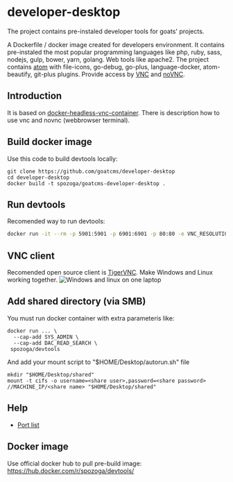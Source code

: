 # developer-desktop
The project contains pre-instaled developer tools for goats' projects.

A Dockerfile / docker image created for developers environment. It contains pre-instaled the most popular programming languages like php, ruby, sass, nodejs, gulp, bower, yarn, golang. Web tools like apache2. The project contains [atom](https://atom.io/) with file-icons, go-debug, go-plus, language-docker, atom-beautify, git-plus plugins. Provide access by [VNC](https://pl.wikipedia.org/wiki/Virtual_Network_Computing) and [noVNC](https://github.com/novnc/noVNC).

## Introduction
It is based on [docker-headless-vnc-container](https://github.com/ConSol/docker-headless-vnc-container). There is description how to use vnc and novnc (webbrowser terminal).

## Build docker image 
Use this code to build devtools locally:
```
git clone https://github.com/goatcms/developer-desktop
cd developer-desktop
docker build -t spozoga/goatcms-developer-desktop .
```

## Run devtools
Recomended way to run devtools:
```bash
docker run -it --rm -p 5901:5901 -p 6901:6901 -p 80:80 -e VNC_RESOLUTION=1600x900 -e VNC_COL_DEPTH=24 -e VNC_PW=pass123 --cap-add SYS_ADMIN --cap-add DAC_READ_SEARCH -v goathome:/headless/ -v mywww:/var/www spozoga/goatcms-developer-desktop
```

## VNC client
Recomended open source client is [TigerVNC](http://tigervnc.org/). Make Windows and Linux working together.
![Windows and linux on one laptop](https://raw.github.com/SebastianPozoga/docker-desktop-devtools/master/screenshots/desktop.jpg)

## Add shared directory (via SMB)
You must run docker container with extra parameteris like:
```
docker run ... \
  --cap-add SYS_ADMIN \
  --cap-add DAC_READ_SEARCH \
 spozoga/devtools
```
And add your mount script to "$HOME/Desktop/autorun.sh" file
```
mkdir "$HOME/Desktop/shared"
mount -t cifs -o username=<share user>,password=<share password> //MACHINE_IP/<share name> "$HOME/Desktop/shared"
```

## Help
* [Port list](image/root/Desktop/DevToolsHelp/ports.md)

## Docker image
Use official docker hub to pull pre-build image:
https://hub.docker.com/r/spozoga/devtools/
